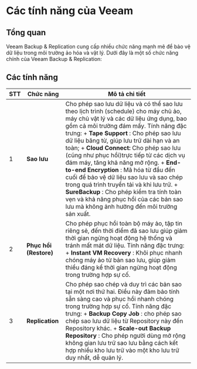 # Các tính năng của Veeam

## Tổng quan

Veeam Backup & Replication cung cấp nhiều chức năng mạnh mẽ để bảo vệ dữ liệu trong môi trường ảo hóa và vật lý. Dưới đây là một số chức năng chính của Veeam Backup & Replication:

## Các tính năng

| STT | Chức năng | Mô tả chi tiết |
| --- | --- | --- |
| 1 | **Sao lưu** | Cho phép sao lưu dữ liệu và có thể sao lưu theo lịch trình (schedule) cho máy chủ ảo, máy chủ vật lý và các dữ liệu ứng dụng, bao gồm cả môi trường đám mấy. Tính năng đặc trưng: +  **Tape Support** : Cho phép sao lưu dữ liệu băng từ, giúp lưu trữ dài hạn và an toàn; +  **Cloud Connect:**  Cho phép sao lưu (cũng như phục hồi)trực tiếp từ các dịch vụ đám máy, tăng khả năng mở rộng.  +  **End-to-end Encryption** : Mã hóa từ đầu đến cuối để bảo vệ dữ liệu sao lưu và sao chép trong quá trình truyền tải và khi lưu trữ. +  **SureBackup** : Cho phép kiểm tra tính toàn vẹn và khả năng phục hồi của các bản sao lưu mà không ảnh hưởng đến môi trường sản xuất. |
| 2 | **Phục hồi (Restore)** | Cho phép phục hồi toàn bộ máy ảo, tập tin riêng sẻ, đến thời điểm đã sao lưu giúp giảm thời gian ngừng hoạt động hệ thống và tránh mất mát dữ liệu. Tính năng đặc trưng: +  **Instant VM Recovery** : Khôi phục nhanh chóng máy ảo từ bản sao lưu, giúp giảm thiểu đáng kể thời gian ngừng hoạt động trong trường hợp sự cố. |
| 3 | **Replication** | Cho phép sao chép và duy trì các bản sao tại một nơi thứ hai. Điều này đảm bảo tính sẵn sàng cao và phục hồi nhanh chóng trong trường hợp sự cố. Tính năng đặc trưng: +  **Backup Copy Job** : cho phép sao chép sao lưu dữ liệu từ Repository này đến Repository khác. +  **Scale-out Backup Repository** : Cho phép người dùng mở rộng không gian lưu trữ sao lưu bằng cách kết hợp nhiều kho lưu trữ vào một kho lưu trữ duy nhất, dễ quản lý. |
